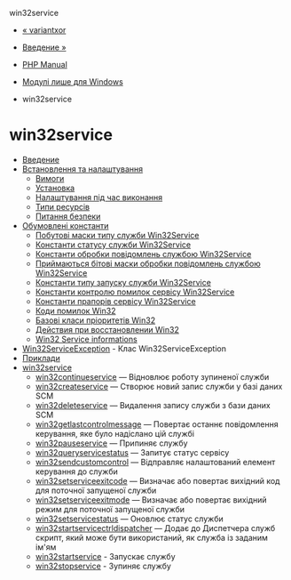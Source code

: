 win32service

-   [« variantxor](function.variant-xor.html)
    
-   [Введение »](intro.win32service.md)
    
-   [PHP Manual](index.md)
    
-   [Модулі лише для Windows](refs.utilspec.windows.md)
    
-   win32service
    

# win32service

-   [Введение](intro.win32service.md)
-   [Встановлення та налаштування](win32service.setup.md)
    -   [Вимоги](win32service.requirements.md)
    -   [Установка](win32service.installation.md)
    -   [Налаштування під час виконання](win32service.configuration.md)
    -   [Типи ресурсів](win32service.resources.md)
    -   [Питання безпеки](win32service.security.md)
-   [Обумовлені константи](win32service.constants.md)
    -   [Побутові маски типу служби Win32Service](win32service.constants.servicetype.md)
    -   [Константи статусу служби Win32Service](win32service.constants.servicestatus.md)
    -   [Константи обробки повідомлень службою Win32Service](win32service.constants.servicecontrol.md)
    -   [Приймаються бітові маски обробки повідомлень службою Win32Service](win32service.constants.controlsaccepted.md)
    -   [Константи типу запуску служби Win32Service](win32service.constants.servicestarttype.md)
    -   [Константи контролю помилок сервісу Win32Service](win32service.constants.errorcontrol.md)
    -   [Константи прапорів сервісу Win32Service](win32service.constants.serviceflag.md)
    -   [Коди помилок Win32](win32service.constants.errors.md)
    -   [Базові класи пріоритетів Win32](win32service.constants.basepriorities.md)
    -   [Действия при восстановлении Win32](win32service.constants.recovery-action.html)
    -   [Win32 Service informations](win32service.constants.serviceinfos.md)
-   [Win32ServiceException](class.win32serviceexception.md) - Клас Win32ServiceException
-   [Приклади](win32service.examples.md)
-   [win32service](ref.win32service.md)
    -   [win32continueservice](function.win32-continue-service.html) — Відновлює роботу зупиненої служби
    -   [win32createservice](function.win32-create-service.html) — Створює новий запис служби у базі даних SCM
    -   [win32deleteservice](function.win32-delete-service.html) — Видалення запису служби з бази даних SCM
    -   [win32getlastcontrolmessage](function.win32-get-last-control-message.html) — Повертає останнє повідомлення керування, яке було надіслано цій службі
    -   [win32pauseservice](function.win32-pause-service.html) — Припиняє службу
    -   [win32queryservicestatus](function.win32-query-service-status.html) — Запитує статус сервісу
    -   [win32sendcustomcontrol](function.win32-send-custom-control.html) — Відправляє налаштований елемент керування до служби
    -   [win32setserviceexitcode](function.win32-set-service-exit-code.html) — Визначає або повертає вихідний код для поточної запущеної служби
    -   [win32setserviceexitmode](function.win32-set-service-exit-mode.html) — Визначає або повертає вихідний режим для поточної запущеної служби
    -   [win32setservicestatus](function.win32-set-service-status.html) — Оновлює статус служби
    -   [win32startservicectrldispatcher](function.win32-start-service-ctrl-dispatcher.html) — Додає до Диспетчера служб скрипт, який може бути використаний, як служба із заданим ім'ям
    -   [win32startservice](function.win32-start-service.html) - Запускає службу
    -   [win32stopservice](function.win32-stop-service.html) - Зупиняє службу